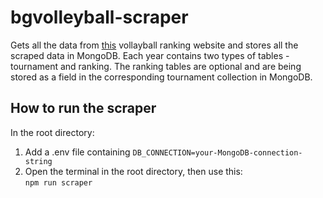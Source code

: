 # bgvolleyball-scraper

Gets all the data from [this](https://bgvolleyball.com/result.php?group_id=1&season=12) vollayball ranking website and stores all the scraped data in MongoDB. Each year contains two types of tables - tournament and ranking. The ranking tables are optional and are being stored as a field in the corresponding tournament collection in MongoDB.
## How to run the scraper
In the root directory: 
1. Add a .env file containing ```DB_CONNECTION=your-MongoDB-connection-string```
2. Open the terminal in the root directory, then use this:  
  ```npm run scraper```